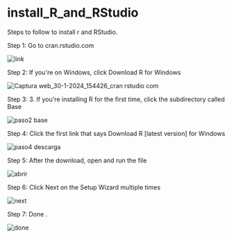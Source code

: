# install_R_and_RStudio
Steps to follow to install r and RStudio.

Step 1: 
 Go to cran.rstudio.com

![link ](https://github.com/RicardoGarfias/install_R_and_RStudio/assets/149250504/efcffc31-3cf6-433a-a283-12a1cd7e1f01)

Step 2:
If you're on Windows, click Download R for Windows

 ![Captura web_30-1-2024_154426_cran rstudio com](https://github.com/RicardoGarfias/install_R_and_RStudio/assets/149250504/afc471c8-580f-4675-a4c2-0bc81aa84448)

 Step 3: 
 3. If you're installing R for the first time, click the subdirectory called Base

 ![paso2 base](https://github.com/RicardoGarfias/install_R_and_RStudio/assets/149250504/2a5a9e10-0f43-4ea1-8648-d9165830421e)

 Step 4:
 Click the first link that says Download R [latest version] for Windows

 ![paso4 descarga](https://github.com/RicardoGarfias/install_R_and_RStudio/assets/149250504/1b234d3c-83f1-4272-a4f6-0867a499c19d)

 Step 5:
 After the download, open and run the file

 ![abrir](https://github.com/RicardoGarfias/install_R_and_RStudio/assets/149250504/b3a55236-6a99-4325-865f-4e773430079f)

 Step 6:
 Click Next on the Setup Wizard multiple times

 ![next](https://github.com/RicardoGarfias/install_R_and_RStudio/assets/149250504/c1bd6ce0-e5f5-47c7-ae76-1e192c9c1537)

Step 7:
Done .

![done](https://github.com/RicardoGarfias/install_R_and_RStudio/assets/149250504/275e872e-ac07-47ff-84e7-f719a7403777)

 
